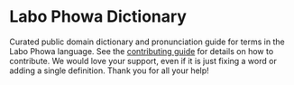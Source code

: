 
# Labo Phowa Dictionary

Curated public domain dictionary and pronunciation guide for terms in the Labo Phowa language. See the [contributing guide](https://github.com/drumworkteam/term/blob/make/.github/contributing.md) for details on how to contribute. We would love your support, even if it is just fixing a word or adding a single definition. Thank you for all your help!